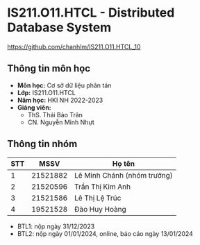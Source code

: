 # IS211.O11.HTCL - Distributed Database System
https://github.com/chanhlm/IS211.O11.HTCL_10

## Thông tin môn học
* **Môn học:** Cơ sở dữ liệu phân tán
* **Lớp:** IS211.O11.HTCL
* **Năm học:** HKI NH 2022-2023
* **Giảng viên:** 
  * ThS. Thái Bảo Trân
  * CN. Nguyễn Minh Nhựt

## Thông tin nhóm
STT | MSSV | Họ tên 
--- | -------|------
1 | 21521882 | Lê Minh Chánh (nhóm trưởng)
2 | 21520596 | Trần Thị Kim Anh
3 | 21521586 | Lê Thị Lệ Trúc
4 | 19521528 | Đào Huy Hoàng


* BTL1: nộp ngày 31/12/2023
* BTL2: nộp ngày 01/01/2024, online, báo cáo ngày 13/01/2024
